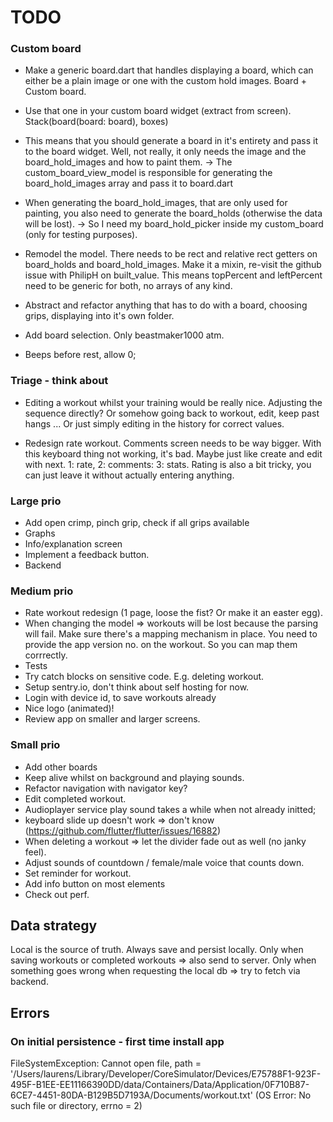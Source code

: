# TODO

### Custom board
- Make a generic board.dart that handles displaying a board, which can either be a plain image 
  or one with the custom hold images. Board + Custom board.
- Use that one in your custom board widget (extract from screen). Stack(board(board: board), boxes)
- This means that you should generate a board in it's entirety and pass it to the board widget.
  Well, not really, it only needs the image and the board_hold_images and how to paint them.
  -> The custom_board_view_model is responsible for generating the board_hold_images array
     and pass it to board.dart
     
- When generating the board_hold_images, that are only used for painting, you also need to generate the 
  board_holds (otherwise the data will be lost).
  -> So I need my board_hold_picker inside my custom_board (only for testing purposes).
  
- Remodel the model. There needs to be rect and relative rect getters on board_holds and board_hold_images.
  Make it a mixin, re-visit the github issue with PhilipH on built_value.
  This means topPercent and leftPercent need to be generic for both, no arrays of any kind.
- Abstract and refactor anything that has to do with a board, choosing grips, displaying into it's own
  folder. 



- Add board selection. Only beastmaker1000 atm.
- Beeps before rest, allow 0;

### Triage - think about

- Editing a workout whilst your training would be really nice.
  Adjusting the sequence directly? Or somehow going back to workout, edit, keep past hangs ...
  Or just simply editing in the history for correct values.

- Redesign rate workout. Comments screen needs to be way bigger. With this keyboard thing not working, it's bad.
  Maybe just like create and edit with next. 1: rate, 2: comments: 3: stats.
  Rating is also a bit tricky, you can just leave it without actually entering anything.
  
 

### Large prio
- Add open crimp, pinch grip, check if all grips available
- Graphs
- Info/explanation screen
- Implement a feedback button.
- Backend

### Medium prio

- Rate workout redesign (1 page, loose the fist? Or make it an easter egg).
- When changing the model => workouts will be lost because the parsing will fail. Make sure there's a mapping mechanism in place.
  You need to provide the app version no. on the workout. So you can map them corrrectly.
- Tests
- Try catch blocks on sensitive code. E.g. deleting workout.
- Setup sentry.io, don't think about self hosting for now.
- Login with device id, to save workouts already
- Nice logo (animated)!
- Review app on smaller and larger screens.

### Small prio

- Add other boards
- Keep alive whilst on background and playing sounds. 
- Refactor navigation with navigator key?
- Edit completed workout.
- Audioplayer service play sound takes a while when not already initted;
- keyboard slide up doesn't work => don't know (https://github.com/flutter/flutter/issues/16882)
- When deleting a workout => let the divider fade out as well (no janky feel).
- Adjust sounds of countdown / female/male voice that counts down.
- Set reminder for workout.
- Add info button on most elements
- Check out perf.
    
## Data strategy
Local is the source of truth.
Always save and persist locally.
Only when saving workouts or completed workouts => also send to server.
Only when something goes wrong when requesting the local db => try to fetch via backend.
  
  
## Errors
### On initial persistence - first time install app
FileSystemException: Cannot open file, path = '/Users/laurens/Library/Developer/CoreSimulator/Devices/E75788F1-923F-495F-B1EE-EE11166390DD/data/Containers/Data/Application/0F710B87-6CE7-4451-80DA-B129B5D7193A/Documents/workout.txt' (OS Error: No such file or directory, errno = 2)
